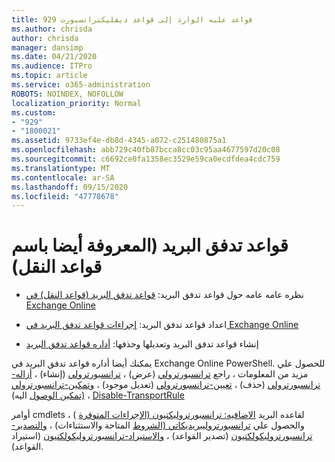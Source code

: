 ```yaml
---
title: 929 قواعد علبه الوارد إلى قواعد ديفليكترانسبورت
ms.author: chrisda
author: chrisda
manager: dansimp
ms.date: 04/21/2020
ms.audience: ITPro
ms.topic: article
ms.service: o365-administration
ROBOTS: NOINDEX, NOFOLLOW
localization_priority: Normal
ms.custom:
- "929"
- "1800021"
ms.assetid: 9733ef4e-db8d-4345-a072-c251480875a1
ms.openlocfilehash: abb729c40fb87bcca8cc03c95aa4677597d20c08
ms.sourcegitcommit: c6692ce0fa1358ec3529e59ca0ecdfdea4cdc759
ms.translationtype: MT
ms.contentlocale: ar-SA
ms.lasthandoff: 09/15/2020
ms.locfileid: "47778678"
---
```

# <a name="mail-flow-rules-also-known-as-transport-rules"></a>قواعد تدفق البريد (المعروفة أيضا باسم قواعد النقل)

- نظره عامه عامه حول قواعد تدفق البريد: [قواعد تدفق البريد (قواعد النقل) في Exchange Online](https://technet.microsoft.com/library/jj919238.aspx)

- اعداد قواعد تدفق البريد: [إجراءات قواعد تدفق البريد في Exchange Online](https://technet.microsoft.com/library/dn600436.aspx)

- إنشاء قواعد تدفق البريد وتعديلها وحذفها: [أداره قواعد تدفق البريد](https://technet.microsoft.com/library/jj657505.aspx)

يمكنك أيضا أداره قواعد تدفق البريد في Exchange Online PowerShell. للحصول علي مزيد من المعلومات ، راجع [ترانسبورترولي](https://docs.microsoft.com/powershell/module/exchange/policy-and-compliance/get-transportrule) (عرض) ، [ترانسبورترولي](https://docs.microsoft.com/powershell/module/exchange/policy-and-compliance/new-transportrule) (إنشاء) ، [أزاله-ترانسبورترولي](https://docs.microsoft.com/powershell/module/exchange/policy-and-compliance/remove-transportrule) (حذف) ، [تعيين-ترانسبورترولي](https://docs.microsoft.com/powershell/module/exchange/policy-and-compliance/set-transportrule) (تعديل موجود) ، [وتمكين-ترانسبورترولي (تمكين الوصول](https://docs.microsoft.com/powershell/module/exchange/policy-and-compliance/enable-transportrule) اليه) ، [Disable-TransportRule](https://docs.microsoft.com/powershell/module/exchange/policy-and-compliance/disable-transportrule)

أوامر cmdlets لقاعده البريد [الاضافيه: ترانسبورتروليكتيون (الإجراءات المتوفرة](https://docs.microsoft.com/powershell/module/exchange/policy-and-compliance/get-transportruleaction) ) ، والحصول علي [ترانسبورتروليبريديكاتي (الشروط](https://docs.microsoft.com/powershell/module/exchange/policy-and-compliance/get-transportrulepredicate) المتاحة والاستثناءات) ، [والتصدير-ترانسبورتروليكولكتيون](https://docs.microsoft.com/powershell/module/exchange/policy-and-compliance/export-transportrulecollection) (تصدير القواعد) ، [والاستيراد-ترانسبورتروليكولكتيون](https://docs.microsoft.com/powershell/module/exchange/policy-and-compliance/import-transportrulecollection) (استيراد القواعد).
